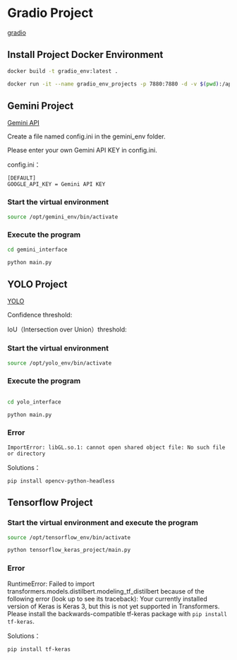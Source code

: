# Gradio Project

[gradio](https://www.gradio.app/)

## Install Project Docker Environment

```bash
docker build -t gradio_env:latest .

docker run -it --name gradio_env_projects -p 7880:7880 -d -v $(pwd):/app gradio_env /bin/bash
```

## Gemini Project

[Gemini API](https://ai.google.dev/?gad_source=1&gclid=CjwKCAjww_iwBhApEiwAuG6ccFMl8dbbBnP8jX9QP7KdmJTG1z269c11KuOsG2vYaIOWtLayUTp_zBoCuPgQAvD_BwE)

Create a file named config.ini in the gemini_env folder.

Please enter your own Gemini API KEY in config.ini.

config.ini：
```
[DEFAULT]
GOOGLE_API_KEY = Gemini API KEY
```

### Start the virtual environment
```bash
source /opt/gemini_env/bin/activate
```
### Execute the program
```bash
cd gemini_interface

python main.py
```


## YOLO Project

[YOLO](https://docs.ultralytics.com/zh)

Confidence threshold:

IoU（Intersection over Union）threshold:

### Start the virtual environment 
```bash
source /opt/yolo_env/bin/activate
```
### Execute the program
```bash

cd yolo_interface

python main.py
```

### Error
```
ImportError: libGL.so.1: cannot open shared object file: No such file or directory
```
Solutions：
```
pip install opencv-python-headless
```

## Tensorflow Project

### Start the virtual environment and execute the program
```bash
source /opt/tensorflow_env/bin/activate

python tensorflow_keras_project/main.py
```

### Error
RuntimeError: Failed to import transformers.models.distilbert.modeling_tf_distilbert because of the following error (look up to see its traceback):
Your currently installed version of Keras is Keras 3, but this is not yet supported in Transformers. Please install the backwards-compatible tf-keras package with `pip install tf-keras`.

Solutions：
```
pip install tf-keras
```
